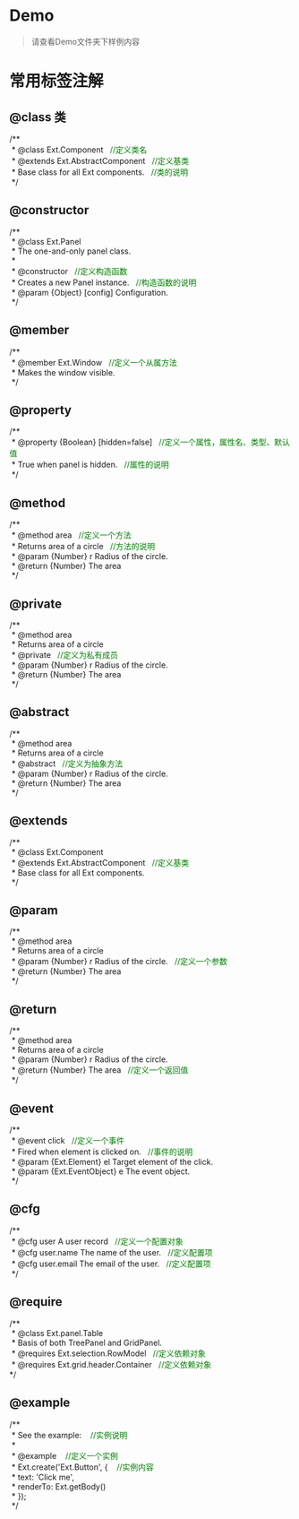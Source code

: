# Demo
>请查看Demo文件夹下样例内容
# 常用标签注解
## @class 类  
/**  
 &nbsp;* @class Ext.Component&nbsp;&nbsp; <font color=green>//定义类名</font>  
 &nbsp;* @extends Ext.AbstractComponent&nbsp;&nbsp; <font color=green>//定义基类</font>  
 &nbsp;* Base class for all Ext components.&nbsp;&nbsp; <font color=green>//类的说明</font>  
 &nbsp;*/
## @constructor
/**  
 &nbsp;* @class Ext.Panel  
 &nbsp;* The one-and-only panel class.  
 &nbsp;*  
 &nbsp;* @constructor&nbsp;&nbsp; <font color=green>//定义构造函数</font>  
 &nbsp;* Creates a new Panel instance.&nbsp;&nbsp; <font color=green>//构造函数的说明</font>  
 &nbsp;* @param {Object} [config] Configuration.  
 &nbsp;*/
## @member
/**  
 &nbsp;* @member Ext.Window&nbsp;&nbsp; <font color=green>//定义一个从属方法</font>   
 &nbsp;* Makes the window visible.  
 &nbsp;*/
## @property
/**  
 &nbsp;* @property {Boolean} [hidden=false]&nbsp;&nbsp; <font color=green>//定义一个属性，属性名、类型、默认值</font>   
 &nbsp;* True when panel is hidden.&nbsp;&nbsp; <font color=green>//属性的说明</font>  
 &nbsp;*/
## @method
/**  
 &nbsp;* @method area&nbsp;&nbsp; <font color=green>//定义一个方法</font>  
 &nbsp;* Returns area of a circle&nbsp;&nbsp; <font color=green>//方法的说明</font>  
 &nbsp;* @param {Number} r Radius of the circle.  
 &nbsp;* @return {Number} The area  
 &nbsp;*/
## @private
/**  
 &nbsp;* @method area  
 &nbsp;* Returns area of a circle   
 &nbsp;* @private&nbsp;&nbsp; <font color=green>//定义为私有成员</font>  
 &nbsp;* @param {Number} r Radius of the circle.  
 &nbsp;* @return {Number} The area  
 &nbsp;*/
## @abstract
/**  
 &nbsp;* @method area  
 &nbsp;* Returns area of a circle   
 &nbsp;* @abstract&nbsp;&nbsp; <font color=green>//定义为抽象方法</font>  
 &nbsp;* @param {Number} r Radius of the circle.  
 &nbsp;* @return {Number} The area  
 &nbsp;*/
## @extends
/**  
 &nbsp;* @class Ext.Component  
 &nbsp;* @extends Ext.AbstractComponent&nbsp;&nbsp; <font color=green>//定义基类</font>  
 &nbsp;* Base class for all Ext components.  
 &nbsp;*/
## @param
/**  
 &nbsp;* @method area  
 &nbsp;* Returns area of a circle  
 &nbsp;* @param {Number} r Radius of the circle.&nbsp;&nbsp; <font color=green>//定义一个参数</font>  
 &nbsp;* @return {Number} The area  
 &nbsp;*/
## @return
/**  
 &nbsp;* @method area  
 &nbsp;* Returns area of a circle  
 &nbsp;* @param {Number} r Radius of the circle.  
 &nbsp;* @return {Number} The area&nbsp;&nbsp; <font color=green>//定义一个返回值</font>  
 &nbsp;*/
## @event
/**  
 &nbsp;* @event click&nbsp;&nbsp; <font color=green>//定义一个事件</font>  
 &nbsp;* Fired when element is clicked on.&nbsp;&nbsp; <font color=green>//事件的说明</font>  
 &nbsp;* @param {Ext.Element} el Target element of the click.  
 &nbsp;* @param {Ext.EventObject} e The event object.  
 &nbsp;*/
## @cfg
/**  
 &nbsp;* @cfg user A user record&nbsp;&nbsp; <font color=green>//定义一个配置对象</font>  
 &nbsp;* @cfg user.name The name of the user.&nbsp;&nbsp; <font color=green>//定义配置项</font>  
 &nbsp;* @cfg user.email The email of the user.&nbsp;&nbsp; <font color=green>//定义配置项</font>  
 &nbsp;*/
## @require
/**  
 &nbsp;* @class Ext.panel.Table  
 &nbsp;* Basis of both TreePanel and GridPanel.  
 &nbsp;* @requires Ext.selection.RowModel&nbsp;&nbsp; <font color=green>//定义依赖对象</font>  
 &nbsp;* @requires Ext.grid.header.Container&nbsp;&nbsp; <font color=green>//定义依赖对象</font>  
 */
## @example
/**  
 &nbsp;* See the example:  &nbsp;&nbsp; <font color=green>//实例说明</font>  
 &nbsp;*  
 &nbsp;*     @example  &nbsp;&nbsp; <font color=green>//定义一个实例</font>  
 &nbsp;*     Ext.create('Ext.Button', {  &nbsp;&nbsp; <font color=green>//实例内容</font>  
 &nbsp;*         text: 'Click me',  
 &nbsp;*         renderTo: Ext.getBody()  
 &nbsp;*     });  
 &nbsp;*/  